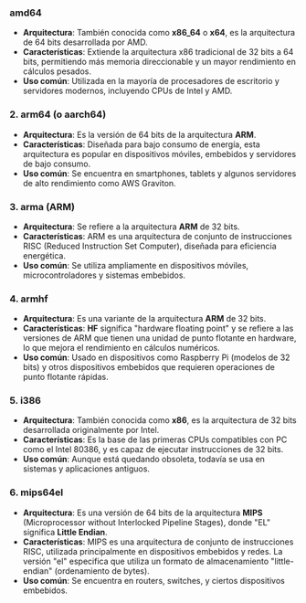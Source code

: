 
### **amd64**

- **Arquitectura**: También conocida como **x86_64** o **x64**, es la arquitectura de 64 bits desarrollada por AMD.
- **Características**: Extiende la arquitectura x86 tradicional de 32 bits a 64 bits, permitiendo más memoria direccionable y un mayor rendimiento en cálculos pesados.
- **Uso común**: Utilizada en la mayoría de procesadores de escritorio y servidores modernos, incluyendo CPUs de Intel y AMD.

### 2. **arm64 (o aarch64)**

- **Arquitectura**: Es la versión de 64 bits de la arquitectura **ARM**.
- **Características**: Diseñada para bajo consumo de energía, esta arquitectura es popular en dispositivos móviles, embebidos y servidores de bajo consumo.
- **Uso común**: Se encuentra en smartphones, tablets y algunos servidores de alto rendimiento como AWS Graviton.

### 3. **arma (ARM)**

- **Arquitectura**: Se refiere a la arquitectura **ARM** de 32 bits.
- **Características**: ARM es una arquitectura de conjunto de instrucciones RISC (Reduced Instruction Set Computer), diseñada para eficiencia energética.
- **Uso común**: Se utiliza ampliamente en dispositivos móviles, microcontroladores y sistemas embebidos.

### 4. **armhf**

- **Arquitectura**: Es una variante de la arquitectura **ARM** de 32 bits.
- **Características**: **HF** significa "hardware floating point" y se refiere a las versiones de ARM que tienen una unidad de punto flotante en hardware, lo que mejora el rendimiento en cálculos numéricos.
- **Uso común**: Usado en dispositivos como Raspberry Pi (modelos de 32 bits) y otros dispositivos embebidos que requieren operaciones de punto flotante rápidas.

### 5. **i386**

- **Arquitectura**: También conocida como **x86**, es la arquitectura de 32 bits desarrollada originalmente por Intel.
- **Características**: Es la base de las primeras CPUs compatibles con PC como el Intel 80386, y es capaz de ejecutar instrucciones de 32 bits.
- **Uso común**: Aunque está quedando obsoleta, todavía se usa en sistemas y aplicaciones antiguos.

### 6. **mips64el**

- **Arquitectura**: Es una versión de 64 bits de la arquitectura **MIPS** (Microprocessor without Interlocked Pipeline Stages), donde "EL" significa **Little Endian**.
- **Características**: MIPS es una arquitectura de conjunto de instrucciones RISC, utilizada principalmente en dispositivos embebidos y redes. La versión "el" especifica que utiliza un formato de almacenamiento "little-endian" (ordenamiento de bytes).
- **Uso común**: Se encuentra en routers, switches, y ciertos dispositivos embebidos.